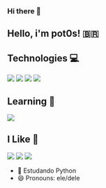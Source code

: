 ### Hi there 👋

## Hello, i'm pot0s! :brazil:


## Technologies :computer:
![](https://img.shields.io/badge/OS-Linux-informational?style=flat&logo=linux&logoColor=white&color=bf91f3)
![](https://img.shields.io/badge/Code-Bash-informational?style=flat&logo=gnu-bash&logoColor=white&color=bf91f3)
![](https://img.shields.io/badge/Editor-NeoVim-informational?style=flat&logo=NeoVim&logoColor=white&color=bf91f3)
![](https://img.shields.io/badge/Code-Git-informational?style=flat&logo=Git&logoColor=white&color=bf91f3)

## Learning :book:
![](https://img.shields.io/badge/Code-Rust-informational?style=flat&logo=rust&logoColor=white&color=bf91f3)

## I Like :wave:
![](https://img.shields.io/badge/Code-Julia-informational?style=flat&logo=julia&logoColor=white&color=bf91f3)
![](https://img.shields.io/badge/Code-Python-informational?style=flat&logo=python&logoColor=white&color=bf91f3)
![](https://img.shields.io/badge/Code-Golang-informational?style=flat&logo=go&logoColor=white&color=bf91f3)



- 🌱 Estudando Python
- 😄 Pronouns: ele/dele


